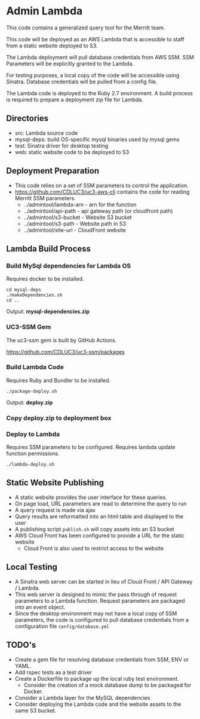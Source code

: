 # Admin Lambda

This code contains a generalized query tool for the Merritt team.

This code will be deployed as an AWS Lambda that is accessible to staff from a static website deployed to S3.

The Lambda deployment will pull database credentials from AWS SSM.  SSM Parameters will be explicitly granted to the Lambda.

For testing purposes, a local copy of the code will be accessible using Sinatra.  Database credentials will be pulled from a config file.

The Lambda code is deployed to the Ruby 2.7 environment.  A build process is required to prepare a deployment zip file for Lambda.

## Directories
- src: Lambda source code
- mysql-deps: build OS-specific mysql binaries used by mysql gems
- test: Sinatra driver for desktop testing
- web: static website code to be deployed to S3

## Deployment Preparation
- This code relies on a set of SSM parameters to control the application.
- https://github.com/CDLUC3/uc3-aws-cli contains the code for reading Merritt SSM parameters.
  - ../admintool/lambda-arn - arn for the function
  - ../admintool/api-path - api gateway path (or cloudfront path)
  - ../admintool/s3-bucket - Website S3 bucket
  - ../admintool/s3-path - Website path in S3
  - ../admintool/site-url - CloudFront website

## Lambda Build Process

### Build MySql dependencies for Lambda OS
Requires docker to be installed.
```
cd mysql-deps
./makeDependencies.sh
cd ..
```

Output: **mysql-dependencies.zip**

### UC3-SSM Gem
The uc3-ssm gem is built by GitHub Actions.

https://github.com/CDLUC3/uc3-ssm/packages


### Build Lambda Code
Requires Ruby and Bundler to be installed.
```
./package-deploy.sh
```

Output: **deploy.zip**

### Copy deploy.zip to deployment box

### Deploy to Lambda
Requires SSM parameters to be configured.  Requires lambda update function permissions.

```
./lambda-deploy.sh
```

## Static Website Publishing
- A static website provides the user interface for these queries.
- On page load, URL parameters are read to determine the query to run
- A query request is made via ajax
- Query results are reformatted into an html table and displayed to the user  
- A publishing script `publish.sh` will copy assets into an S3 bucket
- AWS Cloud Front has been configured to provide a URL for the static website
  - Cloud Front is also used to restrict access to the website

## Local Testing
- A Sinatra web server can be started in lieu of Cloud Front / API Gateway / Lambda.
- This web server is designed to mimic the pass through of request parameters to a Lambda function.  Request parameters are packaged into an event object.
- Since the desktop environment may not have a local copy of SSM parameters, the code is configured to pull database credentials from a configuration file `config/database.yml`

## TODO's
- Create a gem file for resolving database credentials from SSM, ENV or YAML.
- Add rspec tests as a test driver
- Create a Dockerfile to package up the local ruby test environment.
  - Consider the creation of a mock database dump to be packaged for Docker.
- Consider a Lambda layer for the MySQL dependencies
- Consider deploying the Lambda code and the website assets to the same S3 bucket.
